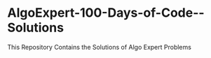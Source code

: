 # AlgoExpert-100-Days-of-Code--Solutions
This Repository Contains the Solutions of Algo Expert Problems 
